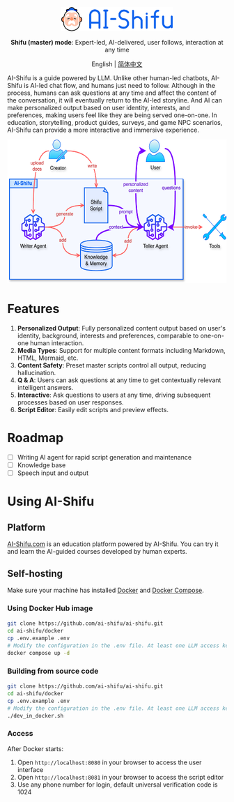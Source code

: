 <div align="center">
  <img src="assets/logo_en.png" width=256></img>
  <p><strong>Shifu (master) mode</strong>: Expert-led, AI-delivered, user follows, interaction at any time</p>

English | [简体中文](README_ZH-CN.md)
</div>

AI-Shifu is a guide powered by LLM. Unlike other human-led chatbots, AI-Shifu is AI-led chat flow, and humans just need to follow. Although in the process, humans can ask questions at any time and affect the content of the conversation, it will eventually return to the AI-led storyline. And AI can make personalized output based on user identity, interests, and preferences, making users feel like they are being served one-on-one. In education, storytelling, product guides, surveys, and game NPC scenarios, AI-Shifu can provide a more interactive and immersive experience.

<div align="center">
  <img src="assets/architecture.png" alt="Architecture" height="329">
</div>

# Features

1. **Personalized Output**: Fully personalized content output based on user's identity, background, interests and preferences, comparable to one-on-one human interaction.
2. **Media Types**: Support for multiple content formats including Markdown, HTML, Mermaid, etc.
3. **Content Safety**: Preset master scripts control all output, reducing hallucination.
4. **Q & A**: Users can ask questions at any time to get contextually relevant intelligent answers.
5. **Interactive**: Ask questions to users at any time, driving subsequent processes based on user responses.
6. **Script Editor**: Easily edit scripts and preview effects.

# Roadmap

- [ ] Writing AI agent for rapid script generation and maintenance
- [ ] Knowledge base
- [ ] Speech input and output

# Using AI-Shifu

## Platform

[AI-Shifu.com](https://ai-shifu.com) is an education platform powered by AI-Shifu. You can try it and learn the AI-guided courses developed by human experts.

## Self-hosting

Make sure your machine has installed [Docker](https://docs.docker.com/get-docker/) and [Docker Compose](https://docs.docker.com/compose/install/).

### Using Docker Hub image

```bash
git clone https://github.com/ai-shifu/ai-shifu.git
cd ai-shifu/docker
cp .env.example .env
# Modify the configuration in the .env file. At least one LLM access key should be configured, and set DEFAULT_LLM_MODEL to the name of the model
docker compose up -d
```

### Building from source code

```bash
git clone https://github.com/ai-shifu/ai-shifu.git
cd ai-shifu/docker
cp .env.example .env
# Modify the configuration in the .env file. At least one LLM access key should be configured, and set DEFAULT_LLM_MODEL to the name of the model
./dev_in_docker.sh
```

### Access

After Docker starts:
1. Open `http://localhost:8080` in your browser to access the user interface
2. Open `http://localhost:8081` in your browser to access the script editor
3. Use any phone number for login, default universal verification code is 1024

